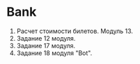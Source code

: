 # Bank 
1. Расчет стоимости билетов. Модуль 13.
2. Задание 12 модуля.
3. Задание 17 модуля.
4. Задание 18 модуля "Bot".
